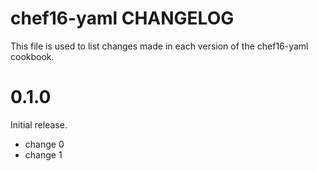# chef16-yaml CHANGELOG

This file is used to list changes made in each version of the chef16-yaml cookbook.

# 0.1.0

Initial release.

- change 0
- change 1

